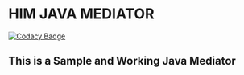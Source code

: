# HIM JAVA MEDIATOR
[![Codacy Badge](https://api.codacy.com/project/badge/Grade/3bd1a1aa16c24dfba455cad0bd2f5333)](https://app.codacy.com/gh/LarryMatrix/java-mediator?utm_source=github.com&utm_medium=referral&utm_content=LarryMatrix/java-mediator&utm_campaign=Badge_Grade_Settings)

## This is a Sample and Working Java Mediator

